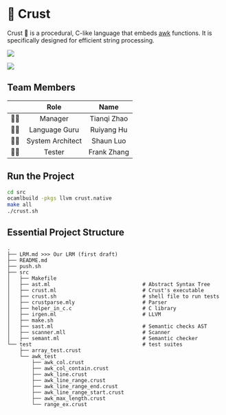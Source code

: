 # :pizza: Crust

Crust :pizza: is a procedural, C-like language that embeds [awk](https://www.baeldung.com/linux/awk-guide) functions. It is specifically designed for efficient string processing.

![](https://img.shields.io/badge/ocaml-v4.12.0-orange) 

![](https://img.shields.io/badge/llvm-v13.0.0-blue)

## Team Members

| | Role      | Name |
| :---: | :---: | :---: |
| 👨‍💼  | Manager      | Tianqi Zhao |
| 🧑‍🔬 | Language Guru   | Ruiyang Hu |
| 👨‍💻 | System Architect | Shaun Luo |
| 🕵️‍♂️ | Tester | Frank Zhang |

## Run the Project 

```bash
cd src
ocamlbuild -pkgs llvm crust.native
make all
./crust.sh
```

## Essential Project Structure

    .
    ├── LRM.md >>> Our LRM (first draft)
    ├── README.md
    ├── push.sh
    ├── src
    │   ├── Makefile
    │   ├── ast.ml                              # Abstract Syntax Tree
    │   ├── crust.ml                            # Crust's executable
    │   ├── crust.sh                            # shell file to run tests
    │   ├── crustparse.mly                      # Parser
    │   ├── helper_in_c.c                       # C library
    │   ├── irgen.ml                            # LLVM
    │   ├── make.sh 
    │   ├── sast.ml                             # Semantic checks AST
    │   ├── scanner.mll                         # Scanner
    │   ├── semant.ml                           # Semantic checker
    └── test                                    # test suites
        ├── array_test.crust
        └── awk_test
            ├── awk_col.crust
            ├── awk_col_contain.crust
            ├── awk_line.crust
            ├── awk_line_range.crust
            ├── awk_line_range_end.crust
            ├── awk_line_range_start.crust
            ├── awk_max_length.crust
            └── range_ex.crust